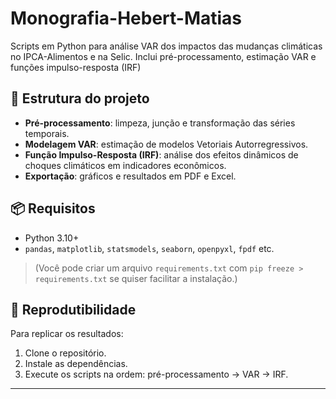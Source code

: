 # Monografia-Hebert-Matias
Scripts em Python para análise VAR dos impactos das mudanças climáticas no IPCA-Alimentos e na Selic. Inclui pré-processamento, estimação VAR e funções impulso-resposta (IRF)

## 📁 Estrutura do projeto

- **Pré-processamento**: limpeza, junção e transformação das séries temporais.
- **Modelagem VAR**: estimação de modelos Vetoriais Autorregressivos.
- **Função Impulso-Resposta (IRF)**: análise dos efeitos dinâmicos de choques climáticos em indicadores econômicos.
- **Exportação**: gráficos e resultados em PDF e Excel.

## 📦 Requisitos

- Python 3.10+
- `pandas`, `matplotlib`, `statsmodels`, `seaborn`, `openpyxl`, `fpdf` etc.

> (Você pode criar um arquivo `requirements.txt` com `pip freeze > requirements.txt` se quiser facilitar a instalação.)

## 🔁 Reprodutibilidade

Para replicar os resultados:
1. Clone o repositório.
2. Instale as dependências.
3. Execute os scripts na ordem: pré-processamento → VAR → IRF.

---

